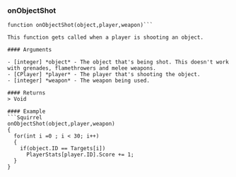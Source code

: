 ### onObjectShot
```Squirrel
function onObjectShot(object,player,weapon)```

This function gets called when a player is shooting an object.

#### Arguments

- [integer] *object* - The object that's being shot. This doesn't work with grenades, flamethrowers and melee weapons.
- [CPlayer] *player* - The player that's shooting the object.
- [integer] *weapon* - The weapon being used.

#### Returns
> Void

#### Example
```Squirrel
onObjectShot(object,player,weapon)
{
  for(int i =0 ; i < 30; i++)
  {
    if(object.ID == Targets[i])
      PlayerStats[player.ID].Score += 1;
  }
}
```
